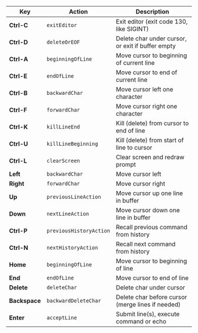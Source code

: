 
| Key           | Action                  | Description                                       |
| ------------- | ----------------------- | ------------------------------------------------- |
| **Ctrl-C**    | `exitEditor`            | Exit editor (exit code 130, like SIGINT)          |
| **Ctrl-D**    | `deleteOrEOF`           | Delete char under cursor, or exit if buffer empty |
| **Ctrl-A**    | `beginningOfLine`       | Move cursor to beginning of current line          |
| **Ctrl-E**    | `endOfLine`             | Move cursor to end of current line                |
| **Ctrl-B**    | `backwardChar`          | Move cursor left one character                    |
| **Ctrl-F**    | `forwardChar`           | Move cursor right one character                   |
| **Ctrl-K**    | `killLineEnd`           | Kill (delete) from cursor to end of line          |
| **Ctrl-U**    | `killLineBeginning`     | Kill (delete) from start of line to cursor        |
| **Ctrl-L**    | `clearScreen`           | Clear screen and redraw prompt                    |
| **Left**      | `backwardChar`          | Move cursor left                                  |
| **Right**     | `forwardChar`           | Move cursor right                                 |
| **Up**        | `previousLineAction`    | Move cursor up one line in buffer                 |
| **Down**      | `nextLineAction`        | Move cursor down one line in buffer               |
| **Ctrl-P**    | `previousHistoryAction` | Recall previous command from history              |
| **Ctrl-N**    | `nextHistoryAction`     | Recall next command from history                  |
| **Home**      | `beginningOfLine`       | Move cursor to beginning of line                  |
| **End**       | `endOfLine`             | Move cursor to end of line                        |
| **Delete**    | `deleteChar`            | Delete char under cursor                          |
| **Backspace** | `backwardDeleteChar`    | Delete char before cursor (merge lines if needed) |
| **Enter**     | `acceptLine`            | Submit line(s), execute command or echo           |
